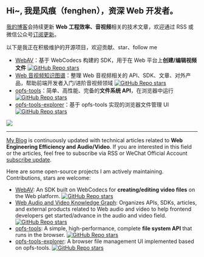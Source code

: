 ## Hi~, 我是风痕（fenghen），资深 Web 开发者。

[我的博客](https://hughfenghen.github.io/)会持续更新 **Web 工程效率、音视频**相关的技术文章，欢迎通过 RSS 或微信公众号[订阅更新](https://hughfenghen.github.io/subscribe.html)。

以下是我正在积极维护的开源项目，欢迎贡献、star、follow me

- [WebAV](https://github.com/bilibili/WebAV/)：基于 WebCodecs 构建的 SDK，用于在 Web 平台上**创建/编辑视频文件** [![GitHub Repo stars](https://img.shields.io/github/stars/bilibili/WebAV)](https://github.com/bilibili/WebAV/)
- [Web 音视频知识图谱](https://github.com/hughfenghen/WebAV-KnowledgeGraph)：整理 Web 音视频相关的 API、SDK、文章、对外产品，帮助前端开发者入门/进阶音视频领域 [![GitHub Repo stars](https://img.shields.io/github/stars/hughfenghen/WebAV-KnowledgeGraph)](https://github.com/hughfenghen/WebAV-KnowledgeGraph)
- [opfs-tools](https://github.com/hughfenghen/opfs-tools/)：简单、高性能、完备的**文件系统 API**，在浏览器中运行 [![GitHub Repo stars](https://img.shields.io/github/stars/hughfenghen/opfs-tools)](https://github.com/hughfenghen/opfs-tools/)
- [opfs-tools-explorer](https://github.com/hughfenghen/opfs-tools-explorer)：基于 opfs-tools 实现的浏览器文件管理 UI [![GitHub Repo stars](https://img.shields.io/github/stars/hughfenghen/opfs-tools-explorer)](https://github.com/hughfenghen/opfs-tools-explorer)

![](https://github-readme-stats.vercel.app/api?username=hughfenghen&theme=dark&show_icons=true)

---

[My Blog](https://hughfenghen.github.io/) is continuously updated with technical articles related to **Web Engineering Efficiency and Audio/Video**. If you are interested in this field or the articles, feel free to subscribe via RSS or WeChat Official Account [subscribe update](https://hughfenghen.github.io/subscribe.html).

Here are some open-source projects I am actively maintaining. Contributions, stars are welcome:

- [WebAV](https://github.com/bilibili/WebAV/): An SDK built on WebCodecs for **creating/editing video files** on the Web platform. [![GitHub Repo stars](https://img.shields.io/github/stars/bilibili/WebAV)](https://github.com/bilibili/WebAV/)
- [Web Audio and Video Knowledge Graph](https://github.com/hughfenghen/WebAV-KnowledgeGraph): Organizes APIs, SDKs, articles, and external products related to Web audio and video to help frontend developers get started/advance in the audio and video field. [![GitHub Repo stars](https://img.shields.io/github/stars/hughfenghen/WebAV-KnowledgeGraph)](https://github.com/hughfenghen/WebAV-KnowledgeGraph)
- [opfs-tools](https://github.com/hughfenghen/opfs-tools/): A simple, high-performance, complete **file system API** that runs in the browser. [![GitHub Repo stars](https://img.shields.io/github/stars/hughfenghen/opfs-tools)](https://github.com/hughfenghen/opfs-tools/)
- [opfs-tools-explorer](https://github.com/hughfenghen/opfs-tools-explorer): A browser file management UI implemented based on opfs-tools. [![GitHub Repo stars](https://img.shields.io/github/stars/hughfenghen/opfs-tools-explorer)](https://github.com/hughfenghen/opfs-tools-explorer)
